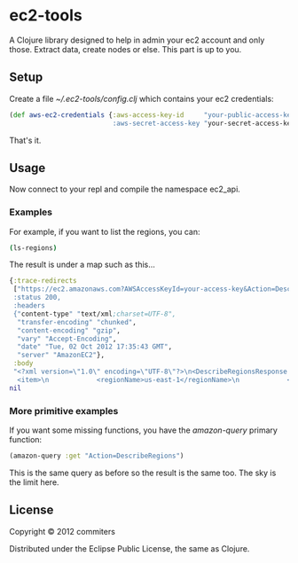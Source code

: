 # ec2-tools

A Clojure library designed to help in admin your ec2 account and only those.
Extract data, create nodes or else. This part is up to you.

## Setup

Create a file *~/.ec2-tools/config.clj* which contains your ec2 credentials:

```clj
(def aws-ec2-credentials {:aws-access-key-id     "your-public-access-key
                          :aws-secret-access-key "your-secret-access-key))
```

That's it.

## Usage

Now connect to your repl and compile the namespace ec2_api.

### Examples

For example, if you want to list the regions, you can:

```sh
(ls-regions)
```

The result is under a map such as this...

```clj
{:trace-redirects
 ["https://ec2.amazonaws.com?AWSAccessKeyId=your-access-key&Action=DescribeRegions&SignatureMethod=HmacSHA256&SignatureVersion=2&Timestamp=2012-10-02T17%3A35%3A43Z&Version=2012-08-15&Signature=your-request-hashed-and-signed-and-url-encoded],
 :status 200,
 :headers
 {"content-type" "text/xml;charset=UTF-8",
  "transfer-encoding" "chunked",
  "content-encoding" "gzip",
  "vary" "Accept-Encoding",
  "date" "Tue, 02 Oct 2012 17:35:43 GMT",
  "server" "AmazonEC2"},
 :body
 "<?xml version=\"1.0\" encoding=\"UTF-8\"?>\n<DescribeRegionsResponse xmlns=\"http://ec2.amazonaws.com/doc/2012-08-15/\">\n    <requestId>998b4807-565c-4a37-8928-531bc0fa18bd</requestId>\n    <regionInfo>\n        <item>\n            <regionName>eu-west-1</regionName>\n            <regionEndpoint>ec2.eu-west-1.amazonaws.com</regionEndpoint>\n        </item>\n        <item>\n            <regionName>sa-east-1</regionName>\n            <regionEndpoint>ec2.sa-east-1.amazonaws.com</regionEndpoint>\n        </item>\n
  <item>\n            <regionName>us-east-1</regionName>\n            <regionEndpoint>ec2.us-east-1.amazonaws.com</regionEndpoint>\n        </item>\n        <item>\n            <regionName>ap-northeast-1</regionName>\n            <regionEndpoint>ec2.ap-northeast-1.amazonaws.com</regionEndpoint>\n        </item>\n        <item>\n            <regionName>us-west-2</regionName>\n            <regionEndpoint>ec2.us-west-2.amazonaws.com</regionEndpoint>\n        </item>\n        <item>\n            <regionName>us-west-1</regionName>\n            <regionEndpoint>ec2.us-west-1.amazonaws.com</regionEndpoint>\n        </item>\n        <item>\n            <regionName>ap-southeast-1</regionName>\n            <regionEndpoint>ec2.ap-southeast-1.amazonaws.com</regionEndpoint>\n        </item>\n    </regionInfo>\n</DescribeRegionsResponse>"}
nil
```

### More primitive examples

If you want some missing functions, you have the *amazon-query* primary function:

```clj
(amazon-query :get "Action=DescribeRegions")
```

This is the same query as before so the result is the same too.
The sky is the limit here.

## License

Copyright © 2012 commiters

Distributed under the Eclipse Public License, the same as Clojure.
